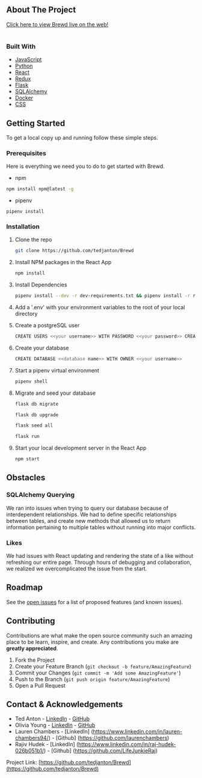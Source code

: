 <!-- ABOUT THE PROJECT -->
## About The Project

[Click here to view Brewd live on the web!](https://brewd-app.herokuapp.com/)
<br>
</br>


### Built With

* [JavaScript]()
* [Python]()
* [React]()
* [Redux]()
* [Flask]()
* [SQLAlchemy]()
* [Docker]()
* [CSS]()



<!-- GETTING STARTED -->
## Getting Started

To get a local copy up and running follow these simple steps.

### Prerequisites

Here is everything we need you to do to get started with Brewd.

  * npm
  ```sh
  npm install npm@latest -g
  ```
  * pipenv
  ```
  pipenv install 
  ```
  
### Installation

1. Clone the repo
   ```sh
   git clone https://github.com/tedjanton/Brewd
   ```
2. Install NPM packages in the React App
   ```sh
   npm install
   ```
3. Install Dependencies
   ```bash
   pipenv install --dev -r dev-requirements.txt && pipenv install -r requirements.txt
   ```
      
4. Add a '.env' with your environment variables to the root of your local directory

5. Create a postgreSQL user
    ```sh
    CREATE USERS <<your username>> WITH PASSWORD <<your password>> CREATEDB
    ```
6. Create your database
    ```sh
   CREATE DATABASE <<database name>> WITH OWNER <<your username>>
    ```
7. Start a pipenv virtual environment
   ```bash
   pipenv shell
   ```
8. Migrate and seed your database
    ```sh
    flask db migrate
    ```
    ```bash
   flask db upgrade
   ```
   ```bash
   flask seed all
   ```
   ```bash
   flask run
   ```
9. Start your local development server in the React App
   ```bash
   npm start
   ```
## Obstacles

### SQLAlchemy Querying

We ran into issues when trying to query our database because of interdependent relationships. We had to define specific relationships between tables, and create new methods that allowed us to return information pertaining to multiple tables without running into major conflicts. 


### Likes

We had issues with React updating and rendering the state of a like without refreshing our entire page. Through hours of debugging and collaboration, we realized we overcomplicated the issue from the start. 


<!-- ROADMAP -->
## Roadmap

See the [open issues](https://github.com/tedjanton/Brewd/issues) for a list of proposed features (and known issues).



<!-- CONTRIBUTING -->
## Contributing

Contributions are what make the open source community such an amazing place to be learn, inspire, and create. Any contributions you make are **greatly appreciated**.

1. Fork the Project
2. Create your Feature Branch (`git checkout -b feature/AmazingFeature`)
3. Commit your Changes (`git commit -m 'Add some AmazingFeature'`)
4. Push to the Branch (`git push origin feature/AmazingFeature`)
5. Open a Pull Request



<!-- CONTACT -->
## Contact & Acknowledgements

* Ted Anton - [LinkedIn](https://www.linkedin.com/in/ted-anton/) - [GitHub](https://github.com/tedjanton)
* Olivia Young - [LinkedIn](https://www.linkedin.com/in/olivia-young-2437ba1b9/) - [GitHub](https://github.com/olivianicole)
* Lauren Chambers - [LinkedIn] (https://www.linkedin.com/in/lauren-chambers94/) - [Github] (https://github.com/laurenchambers)
* Rajiv Hudek - [LinkedIn] (https://www.linkedin.com/in/raj-hudek-026b051b1/) - [Github] (https://github.com/LifeJunkieRaj)

Project Link: [https://github.com/tedjanton/Brewd](https://github.com/tedjanton/Brewd)


<!-- ACKNOWLEDGEMENTS -->
